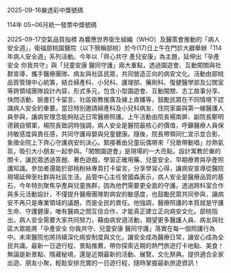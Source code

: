 
2025-09-16樂透彩中獎號碼

                                
114年 05~06月統一發票中獎號碼
                             
2025-09-17空氣品質指標
                              為響應世界衛生組織（WHO）及醫策會推動的「病人安全週」，衛福部桃園醫院（以下簡稱部桃）於今(17)日上午在門診大廳舉辦「114 年病人安全週」系列活動。今年以「齊心共守 產兒安康」為主題，延伸出「孕產安全 你我共守」與「兒童安康 醫同守護」兩大重點，透過園遊會、互動闖關與社群宣導，攜手醫療團隊、病友與社區民眾，共同營造正向的病安文化。活動由部桃品質管理中心統籌，結合婦產科、小兒科、護理部、藥劑科、復健醫學部及公關室等跨領域團隊設計內容，形式多元，包含小型園遊會、互動闖關、志工故事分享、快閃活動、臉書打卡留言、社區衛教推廣及線上直播等，鼓勵民眾在不同情境下認識病人安全的重要。當日特別邀請婦產科及小兒科病友、住院家屬與第一線醫護人員參與，讓病安理念能夠貼近日常醫療照護。上午活動由院長楊南屏、副院長鄭明德親自領軍，楊院長致詞時強調，病人安全是醫院最核心的價值，呼籲醫療人員保持敏感度與責任感，共同守護母嬰與兒童健康。隨後，院長帶領同仁宣示並合影，象徵全院上下齊心守護病安的決心。緊接著由兒童玩偶帶來「兒歌帶動唱」炒熱氣氛，吸引大小朋友一起參與。「闖關園遊會」是現場的一大亮點，設計寓教於樂的關卡，讓民眾透過答題、著色遊戲，學習正確用藥、兒童安全、早期療育與孕產照護知識。參加者還能於部桃粉絲專頁打卡留言，分享學習心得，讓病安宣導從醫院現場延伸至社群與社區生活。品管中心主任曾國森表示，病人安全是醫療品質的基石，今年特別聚焦孕產與兒童族群，因為他們需要更全面的守護。透過跨科室合作與多元活動設計，不僅提升醫療團隊對病安的敏感度，也鼓勵民眾共同參與，讓病安不再只是專業領域的議題，而是全民的責任。他強調，醫療照護的本質就是守護生命、守護健康，唯有醫病之間互信合作，才能真正建立正向病安文化。部桃指出，病人安全需要大家共同努力，藉由病安週活動，期望更多醫護人員、病友與社區大眾能將「孕產安全 你我共守、兒童安康 醫同守護」落實在每一個照護行為中。未來醫院也將持續深化病安制度與文化，讓安全成為醫療日常，讓安心成為全民共識。最新一日遊行程、景點推薦，帶你探索近期的熱門旅遊打卡地點、美食！無論是新景點、隱藏秘境，還是近期最新的活動、展覽、文化祭典。提供適合全家出遊、朋友小聚，輕鬆安排充實的一日遊行程，隨時掌握最新旅遊資訊！